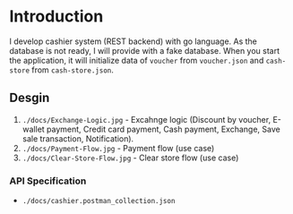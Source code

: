 # Introduction

I develop cashier system (REST backend) with go language.
As the database is not ready, I will provide with a fake database.
When you start the application, it will initialize data of `voucher` from `voucher.json`
and `cash-store` from `cash-store.json`.

## Desgin
1. `./docs/Exchange-Logic.jpg` - Excahnge logic (Discount by voucher, E-wallet payment, 
Credit card payment, Cash payment, Exchange, Save sale transaction, Notification).
2. `./docs/Payment-Flow.jpg` - Payment flow (use case)
2. `./docs/Clear-Store-Flow.jpg` - Clear store flow (use case)


### API Specification
- `./docs/cashier.postman_collection.json`

